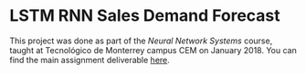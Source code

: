 # LSTM RNN Sales Demand Forecast

This project was done as part of the *Neural Network Systems* course, taught at Tecnológico de Monterrey campus CEM on January 2018. You can find the main assignment deliverable [here](P1.pdf).
